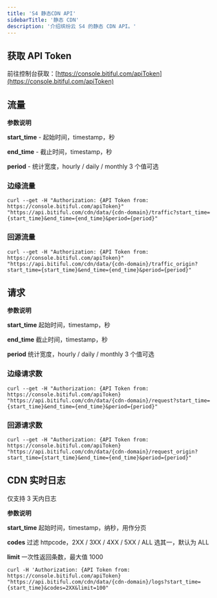 ```yaml
---
title: 'S4 静态CDN API'
sidebarTitle: '静态 CDN'
description: '介绍缤纷云 S4 的静态 CDN API。'
---
```


## 获取 API Token

前往控制台获取：[https://console.bitiful.com/apiToken](https://console.bitiful.com/apiToken)

## 流量

<Tip>

**参数说明**

**start_time** - 起始时间，timestamp，秒

**end_time**   - 截止时间，timestamp，秒

**period**     - 统计宽度，hourly / daily / monthly 3 个值可选

</Tip>

### 边缘流量
```shell
curl --get -H "Authorization: {API Token from: https://console.bitiful.com/apiToken}" "https://api.bitiful.com/cdn/data/{cdn-domain}/traffic?start_time={start_time}&end_time={end_time}&period={period}"
```

### 回源流量
```shell
curl --get -H "Authorization: {API Token from: https://console.bitiful.com/apiToken}" "https://api.bitiful.com/cdn/data/{cdn-domain}/traffic_origin?start_time={start_time}&end_time={end_time}&period={period}"
```

## 请求

<Tip>

**参数说明**

**start_time**   起始时间，timestamp，秒

**end_time**     截止时间，timestamp，秒

**period**       统计宽度，hourly / daily / monthly 3 个值可选

</Tip>

### 边缘请求数
```shell
curl --get -H "Authorization: {API Token from: https://console.bitiful.com/apiToken} "https://api.bitiful.com/cdn/data/{cdn-domain}/request?start_time={start_time}&end_time={end_time}&period={period}"
```

### 回源请求数
```shell
curl --get -H "Authorization: {API Token from: https://console.bitiful.com/apiToken} "https://api.bitiful.com/cdn/data/{cdn-domain}/request_origin?start_time={start_time}&end_time={end_time}&period={period}"
```

## CDN 实时日志
仅支持 3 天内日志

<Tip>

**参数说明**

**start_time**   起始时间，timestamp，纳秒，用作分页

**codes**        过滤 httpcode，2XX / 3XX / 4XX / 5XX / ALL 选其一，默认为 ALL

**limit**        一次性返回条数，最大值 1000

</Tip>

```shell
curl -H 'Authorization: {API Token from: https://console.bitiful.com/apiToken} "https://api.bitiful.com/cdn/data/{cdn-domain}/logs?start_time={start_time}&codes=2XX&limit=100"
```
